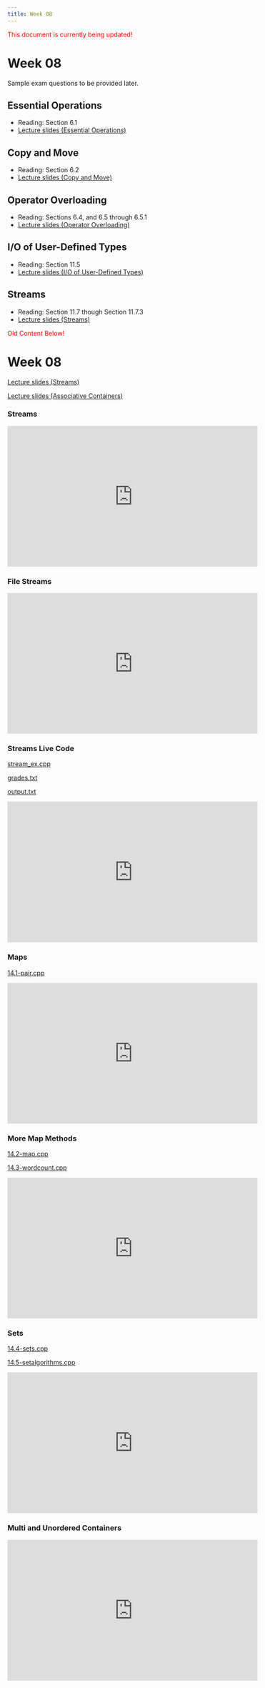 ```yaml
---
title: Week 08
---
```


<span style="color:red">This document is currently being updated!</span>


# Week 08
Sample exam questions to be provided later.


## Essential Operations
* Reading: Section 6.1
* [Lecture slides (Essential Operations)]()

<div align="center">

</div>

## Copy and Move
* Reading: Section 6.2
* [Lecture slides (Copy and Move)]()

<div align="center">

</div>

## Operator Overloading
* Reading: Sections 6.4, and 6.5 through 6.5.1
* [Lecture slides (Operator Overloading)]()

<div align="center">

</div>


## I/O of User-Defined Types
* Reading: Section 11.5
* [Lecture slides (I/O of User-Defined Types)]()

<div align="center">

</div>


## Streams
* Reading: Section 11.7 though Section 11.7.3
* [Lecture slides (Streams)]()

<div align="center">

</div>

<span style="color:red">Old Content Below!</span>

# Week 08

[Lecture slides (Streams)](https://docs.google.com/presentation/d/1DT9IzE5wPVPgoMBGoaz6pZGjzmb3KGh7MVwqf1cgIeQ/edit?usp=sharing)

[Lecture slides (Associative Containers)](https://docs.google.com/presentation/d/13G5Pn8-bwCkwb_tdOO6StJ4Ymj1ZEa4JVXrXWMO5MWQ/edit?usp=sharing)

### Streams

<div align="center">
<iframe width="560" height="315" src="https://www.youtube.com/embed/D0XRs89Qlbo" frameborder="0" allow="accelerometer; autoplay; clipboard-write; encrypted-media; gyroscope; picture-in-picture" allowfullscreen></iframe>
</div>

### File Streams

<div align="center">
<iframe width="560" height="315" src="https://www.youtube.com/embed/aYzebhu7Z3I" frameborder="0" allow="accelerometer; autoplay; clipboard-write; encrypted-media; gyroscope; picture-in-picture" allowfullscreen></iframe>
</div>

### Streams Live Code

[stream_ex.cpp](week08/stream_ex.cpp)

[grades.txt](week08/grades.txt)

[output.txt](week08/output.txt)

<div align="center">
<iframe width="560" height="315" src="https://www.youtube.com/embed/FCn-kVEjcHg" frameborder="0" allow="accelerometer; autoplay; clipboard-write; encrypted-media; gyroscope; picture-in-picture" allowfullscreen></iframe>
</div>

### Maps

[14.1-pair.cpp](week08/14.1-pair.cpp)

<div align="center">
<iframe width="560" height="315" src="https://www.youtube.com/embed/Yf4gMobBqv0" frameborder="0" allow="accelerometer; autoplay; clipboard-write; encrypted-media; gyroscope; picture-in-picture" allowfullscreen></iframe>
</div>

### More Map Methods

[14.2-map.cpp](week08/14.2-map.cpp)

[14.3-wordcount.cpp](week08/14.3-wordcount.cpp)

<div align="center">
<iframe width="560" height="315" src="https://www.youtube.com/embed/r0IJFxb_Dfo" frameborder="0" allow="accelerometer; autoplay; clipboard-write; encrypted-media; gyroscope; picture-in-picture" allowfullscreen></iframe>
</div>

### Sets

[14.4-sets.cpp](week08/14.4-sets.cpp)

[14.5-setalgorithms.cpp](week08/14.5-setalgorithms.cpp)

<div align="center">
<iframe width="560" height="315" src="https://www.youtube.com/embed/RSoXQ-lEGiY" frameborder="0" allow="accelerometer; autoplay; clipboard-write; encrypted-media; gyroscope; picture-in-picture" allowfullscreen></iframe>
</div>

### Multi and Unordered Containers

<div align="center">
<iframe width="560" height="315" src="https://www.youtube.com/embed/rnFPSWwBw0k" frameborder="0" allow="accelerometer; autoplay; clipboard-write; encrypted-media; gyroscope; picture-in-picture" allowfullscreen></iframe>
</div>
